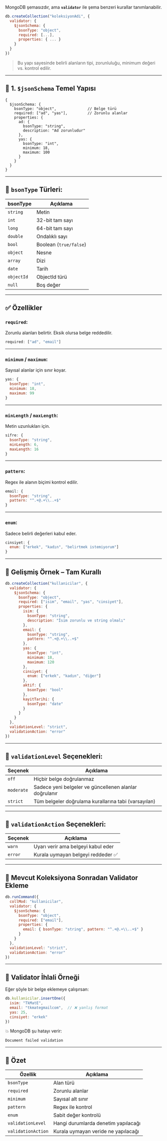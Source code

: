 
MongoDB şemasızdır, ama **`validator`** ile şema benzeri kurallar tanımlanabilir.

```js
db.createCollection("koleksiyonAdi", {
  validator: {
    $jsonSchema: {
      bsonType: "object",
      required: [...],
      properties: { ... }
    }
  }
})
```

> Bu yapı sayesinde belirli alanların tipi, zorunluluğu, minimum değeri vs. kontrol edilir.

---

## 📌 1. `$jsonSchema` Temel Yapısı

```jsonc
{
  $jsonSchema: {
    bsonType: "object",              // Belge türü
    required: ["ad", "yas"],         // Zorunlu alanlar
    properties: {
      ad: {
        bsonType: "string",
        description: "Ad zorunludur"
      },
      yas: {
        bsonType: "int",
        minimum: 18,
        maximum: 100
      }
    }
  }
}
```

---

## 🔢 `bsonType` Türleri:

|bsonType|Açıklama|
|---|---|
|`string`|Metin|
|`int`|32-bit tam sayı|
|`long`|64-bit tam sayı|
|`double`|Ondalıklı sayı|
|`bool`|Boolean (`true/false`)|
|`object`|Nesne|
|`array`|Dizi|
|`date`|Tarih|
|`objectId`|ObjectId türü|
|`null`|Boş değer|

---

## ✅ Özellikler

### `required`:

Zorunlu alanları belirtir. Eksik olursa belge reddedilir.

```js
required: ["ad", "email"]
```

---

### `minimum` / `maximum`:

Sayısal alanlar için sınır koyar.

```js
yas: {
  bsonType: "int",
  minimum: 18,
  maximum: 99
}
```

---

### `minLength` / `maxLength`:

Metin uzunlukları için.

```js
sifre: {
  bsonType: "string",
  minLength: 6,
  maxLength: 16
}
```

---

### `pattern`:

Regex ile alanın biçimi kontrol edilir.

```js
email: {
  bsonType: "string",
  pattern: "^.+@.+\\..+$"
}
```

---

### `enum`:

Sadece belirli değerleri kabul eder.

```js
cinsiyet: {
  enum: ["erkek", "kadın", "belirtmek istemiyorum"]
}
```

---

## 🔂 Gelişmiş Örnek – Tam Kurallı

```js
db.createCollection("kullanicilar", {
  validator: {
    $jsonSchema: {
      bsonType: "object",
      required: ["isim", "email", "yas", "cinsiyet"],
      properties: {
        isim: {
          bsonType: "string",
          description: "İsim zorunlu ve string olmalı"
        },
        email: {
          bsonType: "string",
          pattern: "^.+@.+\\..+$"
        },
        yas: {
          bsonType: "int",
          minimum: 18,
          maximum: 120
        },
        cinsiyet: {
          enum: ["erkek", "kadın", "diğer"]
        },
        aktif: {
          bsonType: "bool"
        },
        kayitTarihi: {
          bsonType: "date"
        }
      }
    }
  },
  validationLevel: "strict",
  validationAction: "error"
})
```

---

## 🛑 `validationLevel` Seçenekleri:

|Seçenek|Açıklama|
|---|---|
|`off`|Hiçbir belge doğrulanmaz|
|`moderate`|Sadece yeni belgeler ve güncellenen alanlar doğrulanır|
|`strict`|Tüm belgeler doğrulama kurallarına tabi (varsayılan)|

---

## 🚨 `validationAction` Seçenekleri:

|Seçenek|Açıklama|
|---|---|
|`warn`|Uyarı verir ama belgeyi kabul eder|
|`error`|Kurala uymayan belgeyi reddeder ✅|

---

## 🔄 Mevcut Koleksiyona Sonradan Validator Ekleme

```js
db.runCommand({
  collMod: "kullanicilar",
  validator: {
    $jsonSchema: {
      bsonType: "object",
      required: ["email"],
      properties: {
        email: { bsonType: "string", pattern: "^.+@.+\\..+$" }
      }
    }
  },
  validationLevel: "strict",
  validationAction: "error"
})
```

---

## 🧪 Validator İhlali Örneği

Eğer şöyle bir belge eklemeye çalışırsan:

```js
db.kullanicilar.insertOne({
  isim: "TkMatE",
  email: "tkmategmailcom",  // ❌ yanlış format
  yas: 25,
  cinsiyet: "erkek"
})
```

💥 MongoDB şu hatayı verir:

```
Document failed validation
```

---

## 🎯 Özet

|Özellik|Açıklama|
|---|---|
|`bsonType`|Alan türü|
|`required`|Zorunlu alanlar|
|`minimum`|Sayısal alt sınır|
|`pattern`|Regex ile kontrol|
|`enum`|Sabit değer kontrolü|
|`validationLevel`|Hangi durumlarda denetim yapılacağı|
|`validationAction`|Kurala uymayan veride ne yapılacağı|

